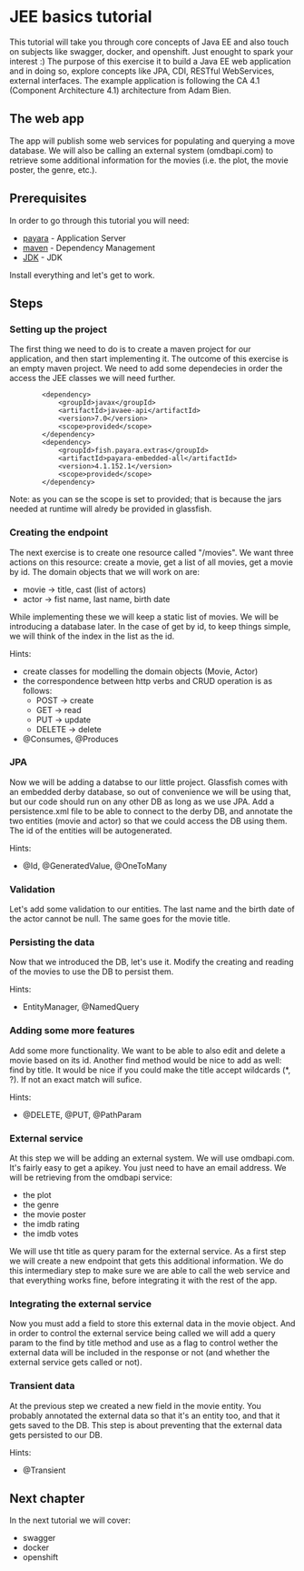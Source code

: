# JEE basics tutorial

This tutorial will take you through core concepts of Java EE and also touch on subjects like swagger, docker, and openshift. Just enought to spark your interest :)
The purpose of this exercise it to build a Java EE web application and in doing so, explore concepts like JPA, CDI, RESTful WebServices, external interfaces. The example application is following the CA 4.1 (Component Architecture 4.1) architecture from Adam Bien. 

## The web app

The app will publish some web services for populating and querying a move database. We will also be calling an external system (omdbapi.com) to retrieve some additional information for the movies (i.e. the plot, the movie poster, the genre, etc.).

## Prerequisites

In order to go through this tutorial you will need:
* [payara](https://www.payara.fish/software/downloads/) - Application Server
* [maven](https://maven.apache.org/download.cgi) - Dependency Management
* [JDK](https://www.oracle.com/technetwork/java/javase/downloads/jdk8-downloads-2133151.html) - JDK

Install everything and let's get to work.

## Steps

### Setting up the project

The first thing we need to do is to create a maven project for our application, and then start implementing it. The outcome of this exercise is an empty maven project. We need to add some dependecies in order the access the JEE classes we will need further.

```
        <dependency>
            <groupId>javax</groupId>
            <artifactId>javaee-api</artifactId>
            <version>7.0</version>
            <scope>provided</scope>
        </dependency>
        <dependency>
            <groupId>fish.payara.extras</groupId>
            <artifactId>payara-embedded-all</artifactId>
            <version>4.1.152.1</version>
            <scope>provided</scope>
        </dependency>
```
Note: as you can se the scope is set to provided; that is because the jars needed at runtime will alredy be provided in glassfish.

### Creating the endpoint

The next exercise is to create one resource called "/movies". We want three actions on this resource: create a movie, get a list of all movies, get a movie by id.
The domain objects that we will work on are:

* movie -> title, cast (list of actors)
* actor -> fist name, last name, birth date

While implementing these we will keep a static list of movies. We will be introducing a database later. In the case of get by id, to keep things simple, we will think of the index in the list as the id.  

Hints:

* create classes for modelling the domain objects (Movie, Actor) 
* the correspondence between http verbs and CRUD operation is as follows:
 	- POST -> create
 	- GET -> read
 	- PUT -> update
	- DELETE -> delete
* @Consumes, @Produces

### JPA

Now we will be adding a databse to our little project. Glassfish comes with an embedded derby database, so out of convenience we will be using that, but our code should run on any other DB as long as we use JPA. Add a persistence.xml file to be able to connect to the derby DB, and annotate the two entities (movie and actor) so that we could access the DB using them. The id of the entities will be autogenerated. 

Hints:

* @Id, @GeneratedValue, @OneToMany 

### Validation

Let's add some validation to our entities. The last name and the birth date of the actor cannot be null. The same goes for the movie title.

### Persisting the data

Now that we introduced the DB, let's use it. Modify the creating and reading of the movies to use the DB to persist them.

Hints:

* EntityManager, @NamedQuery

### Adding some more features

Add some more functionality. We want to be able to also edit and delete a movie based on its id. Another find method would be nice to add as well: find by title. It would be nice if you could make the title accept wildcards (*, ?). If not an exact match will sufice.

Hints:

* @DELETE, @PUT, @PathParam

### External service

At this step we will be adding an external system. We will use omdbapi.com. It's fairly easy to get a apikey. You just need to have an email address. We will be retrieving from the omdbapi service:
 
* the plot
* the genre
* the movie poster
* the imdb rating
* the imdb votes

We will use tht title as query param for the external service. As a first step we will create a new endpoint that gets this additional information. We do this intermediary step to make sure we are able to call the web service and that everything works fine, before integrating it with the rest of the app.

### Integrating the external service

Now you must add a field to store this external data in the movie object. And in order to control the external service being called we will add a query param to the find by title method and use as a flag to control wether the external data will be included in the response or not (and whether the external service gets called or not).

### Transient data
At the previous step we created a new field in the movie entity. You probably annotated the external data so that it's an entity too, and that it gets saved to the DB. This step is about preventing that the external data gets persisted to our DB.

Hints: 

* @Transient

## Next chapter

In the next tutorial we will cover:
* swagger
* docker
* openshift
